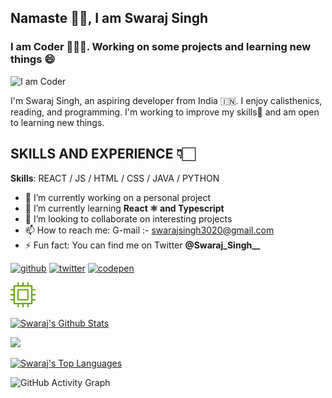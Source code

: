 ## Namaste 🙏🏻, I am Swaraj Singh


### I am Coder 👩🏻‍💻. Working on some projects and learning new things 😄
![I am Coder ](https://media.giphy.com/media/qgQUggAC3Pfv687qPC/giphy.gif)

I'm Swaraj Singh, an aspiring developer from India 🇮🇳. I enjoy calisthenics, reading, and programming. I'm working to improve my skills🎯 and am open to learning new things.

## SKILLS AND EXPERIENCE 👇🏻

**Skills**: REACT / JS / HTML / CSS / JAVA / PYTHON



- 🔭 I’m currently working on a personal project 
- 🌱 I’m currently learning **React ⚛ and Typescript**
- 👯 I’m looking to collaborate on interesting projects  
- 📫 How to reach me: G-mail :- swarajsingh3020@gmail.com 
- ⚡ Fun fact: You can find me on Twitter **@Swaraj_Singh__**






[<img src='https://cdn.jsdelivr.net/npm/simple-icons@3.0.1/icons/github.svg' alt='github' height='40'>](https://github.com/Swaraj-Singh-30)  [<img src='https://cdn.jsdelivr.net/npm/simple-icons@3.0.1/icons/twitter.svg' alt='twitter' height='40'>](https://twitter.com/Swaraj_Singh__)  [<img src='https://cdn.jsdelivr.net/npm/simple-icons@3.0.1/icons/codepen.svg' alt='codepen' height='40'>](https://codepen.io/Swaraj_Singh__)  

<a href='https://docs.github.com/en/developers'><img src='https://raw.githubusercontent.com/acervenky/animated-github-badges/master/assets/devbadge.gif' width='40' height='40'></a> 

 <a href="https://github.com/Swaraj-Singh-30"><img alt="Swaraj's Github Stats" src="https://github-readme-stats.vercel.app/api?username=Swaraj-Singh-30&show_icons=true&count_private=true&theme=react&hide_border=true&bg_color=241e4e" /></a>
 
 <a href="http://www.github.com/Swaraj-Singh-30"><img src="https://github-readme-streak-stats.herokuapp.com/?user=Swaraj-Singh-30&stroke=ffffff&background=241e4e&ring=ffd046&fire=5BCDEC&currStreakNum=ffffff&currStreakLabel=5BCDEC&sideNums=ffffff&sideLabels=ffffff&dates=ffffff&hide_border=true" /></a>
 
 <a href="https://github.com/Swaraj-Singh-30"><img alt="Swaraj's Top Languages" src="https://github-readme-stats.vercel.app/api/top-langs/?username=Swaraj-Singh-30&langs_count=8&count_private=true&layout=compact&theme=react&hide_border=true&bg_color=241e4e"/></a>

![GitHub Activity Graph](https://activity-graph.herokuapp.com/graph?username=Swaraj-Singh-30&bg_color=241e4e&color=899878&line=899878&point=899878&hide_border=true) 

